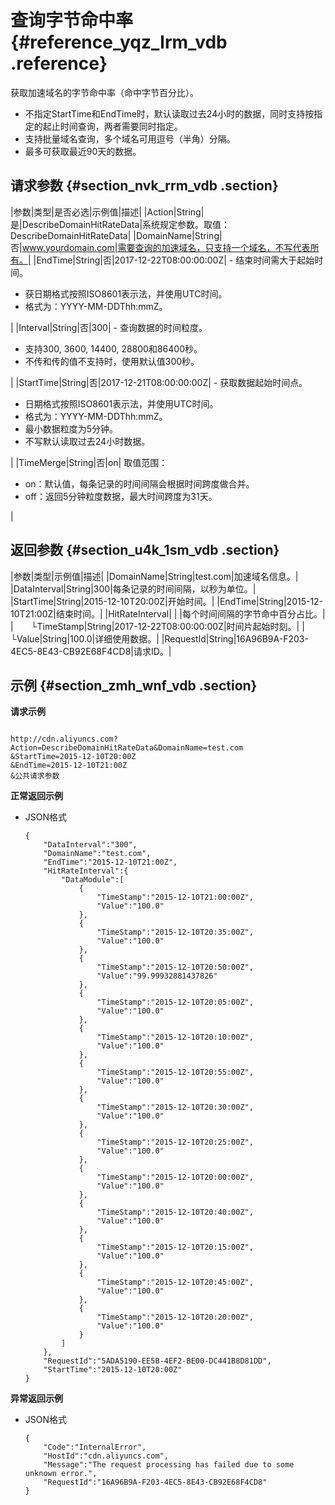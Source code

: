 # 查询字节命中率 {#reference_yqz_lrm_vdb .reference}

获取加速域名的字节命中率（命中字节百分比）。

-   不指定StartTime和EndTime时，默认读取过去24小时的数据，同时支持按指定的起止时间查询，两者需要同时指定。
-   支持批量域名查询，多个域名可用逗号（半角）分隔。
-   最多可获取最近90天的数据。

## 请求参数 {#section_nvk_rrm_vdb .section}

|参数|类型|是否必选|示例值|描述|
|Action|String|是|DescribeDomainHitRateData|系统规定参数。取值：DescribeDomainHitRateData|
|DomainName|String|否|www.yourdomain.com|需要查询的加速域名，只支持一个域名，不写代表所有。|
|EndTime|String|否|2017-12-22T08:00:00:00Z| -   结束时间需大于起始时间。
-   获日期格式按照ISO8601表示法，并使用UTC时间。
-   格式为：YYYY-MM-DDThh:mmZ。

 |
|Interval|String|否|300| -   查询数据的时间粒度。
-   支持300, 3600, 14400, 28800和86400秒。
-   不传和传的值不支持时，使用默认值300秒。

 |
|StartTime|String|否|2017-12-21T08:00:00:00Z| -   获取数据起始时间点。
-   日期格式按照ISO8601表示法，并使用UTC时间。
-   格式为：YYYY-MM-DDThh:mmZ。
-   最小数据粒度为5分钟。
-   不写默认读取过去24小时数据。

 |
|TimeMerge|String|否|on| 取值范围：

 -   on：默认值，每条记录的时间间隔会根据时间跨度做合并。
-   off：返回5分钟粒度数据，最大时间跨度为31天。

 |

## 返回参数 {#section_u4k_1sm_vdb .section}

|参数|类型|示例值|描述|
|DomainName|String|test.com|加速域名信息。|
|DataInterval|String|300|每条记录的时间间隔，以秒为单位。|
|StartTime|String|2015-12-10T20:00Z|开始时间。|
|EndTime|String|2015-12-10T21:00Z|结束时间。|
|HitRateInterval| | |每个时间间隔的字节命中百分占比。|
|  └TimeStamp|String|2017-12-22T08:00:00:00Z|时间片起始时刻。|
|  └Value|String|100.0|详细使用数据。|
|RequestId|String|16A96B9A-F203-4EC5-8E43-CB92E68F4CD8|请求ID。|

## 示例 {#section_zmh_wnf_vdb .section}

**请求示例**

```

http://cdn.aliyuncs.com?Action=DescribeDomainHitRateData&DomainName=test.com
&StartTime=2015-12-10T20:00Z
&EndTime=2015-12-10T21:00Z
&公共请求参数
```

**正常返回示例**

-   JSON格式

    ```
    {
        "DataInterval":"300",
        "DomainName":"test.com",
        "EndTime":"2015-12-10T21:00Z",
        "HitRateInterval":{
            "DataModule":[
                {
                    "TimeStamp":"2015-12-10T21:00:00Z",
                    "Value":"100.0"
                },
                {
                    "TimeStamp":"2015-12-10T20:35:00Z",
                    "Value":"100.0"
                },
                {
                    "TimeStamp":"2015-12-10T20:50:00Z",
                    "Value":"99.99932881437826"
                },
                {
                    "TimeStamp":"2015-12-10T20:05:00Z",
                    "Value":"100.0"
                },
                {
                    "TimeStamp":"2015-12-10T20:10:00Z",
                    "Value":"100.0"
                },
                {
                    "TimeStamp":"2015-12-10T20:55:00Z",
                    "Value":"100.0"
                },
                {
                    "TimeStamp":"2015-12-10T20:30:00Z",
                    "Value":"100.0"
                },
                {
                    "TimeStamp":"2015-12-10T20:25:00Z",
                    "Value":"100.0"
                },
                {
                    "TimeStamp":"2015-12-10T20:00:00Z",
                    "Value":"100.0"
                },
                {
                    "TimeStamp":"2015-12-10T20:40:00Z",
                    "Value":"100.0"
                },
                {
                    "TimeStamp":"2015-12-10T20:15:00Z",
                    "Value":"100.0"
                },
                {
                    "TimeStamp":"2015-12-10T20:45:00Z",
                    "Value":"100.0"
                },
                {
                    "TimeStamp":"2015-12-10T20:20:00Z",
                    "Value":"100.0"
                }
            ]
        },
        "RequestId":"5ADA5190-EE5B-4EF2-BE00-DC441B8D81DD",
        "StartTime":"2015-12-10T20:00Z"
    }
    ```


**异常返回示例**

-   JSON格式

    ```
    {
        "Code":"InternalError",
        "HostId":"cdn.aliyuncs.com",
        "Message":"The request processing has failed due to some unknown error.",
        "RequestId":"16A96B9A-F203-4EC5-8E43-CB92E68F4CD8"
    }
    ```



